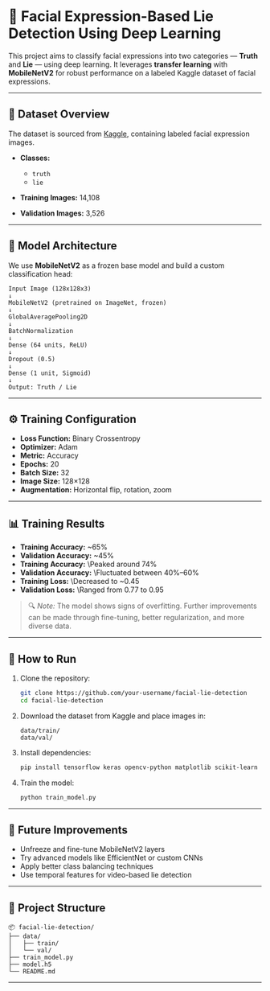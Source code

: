 # 🧠 Facial Expression-Based Lie Detection Using Deep Learning

This project aims to classify facial expressions into two categories — **Truth** and **Lie** — using deep learning. It leverages **transfer learning** with **MobileNetV2** for robust performance on a labeled Kaggle dataset of facial expressions.

---

## 📁 Dataset Overview

The dataset is sourced from [Kaggle](https://www.kaggle.com), containing labeled facial expression images.

* **Classes:**

  * `truth`
  * `lie`
* **Training Images:** 14,108
* **Validation Images:** 3,526

---

## 🧠 Model Architecture

We use **MobileNetV2** as a frozen base model and build a custom classification head:

```
Input Image (128x128x3)
↓
MobileNetV2 (pretrained on ImageNet, frozen)
↓
GlobalAveragePooling2D
↓
BatchNormalization
↓
Dense (64 units, ReLU)
↓
Dropout (0.5)
↓
Dense (1 unit, Sigmoid)
↓
Output: Truth / Lie
```

---

## ⚙️ Training Configuration

* **Loss Function:** Binary Crossentropy
* **Optimizer:** Adam
* **Metric:** Accuracy
* **Epochs:** 20
* **Batch Size:** 32
* **Image Size:** 128×128
* **Augmentation:** Horizontal flip, rotation, zoom

---

## 📊 Training Results

* **Training Accuracy:** \~65%
* **Validation Accuracy:** \~45%
* **Training Accuracy:** \Peaked around 74%
* **Validation Accuracy:** \Fluctuated between 40%–60%
* **Training Loss:** \Decreased to ~0.45
* **Validation Loss:** \Ranged from 0.77 to 0.95
 

> 🔍 *Note:* The model shows signs of overfitting. Further improvements can be made through fine-tuning, better regularization, and more diverse data.

---

## 🚀 How to Run

1. Clone the repository:

   ```bash
   git clone https://github.com/your-username/facial-lie-detection
   cd facial-lie-detection
   ```

2. Download the dataset from Kaggle and place images in:

   ```
   data/train/
   data/val/
   ```

3. Install dependencies:

   ```bash
   pip install tensorflow keras opencv-python matplotlib scikit-learn
   ```

4. Train the model:

   ```bash
   python train_model.py
   ```

---

## 🧠 Future Improvements

* Unfreeze and fine-tune MobileNetV2 layers
* Try advanced models like EfficientNet or custom CNNs
* Apply better class balancing techniques
* Use temporal features for video-based lie detection

---

## 📁 Project Structure

```
📦 facial-lie-detection/
├── data/
│   ├── train/
│   └── val/
├── train_model.py
├── model.h5
└── README.md
```

---

